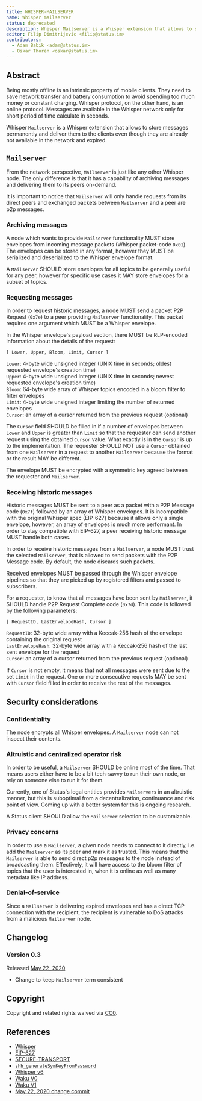 ```yaml
---
title: WHISPER-MAILSERVER
name: Whisper mailserver
status: deprecated
description: Whisper Mailserver is a Whisper extension that allows to store messages permanently and deliver them to the clients even though they are already not available in the network and expired.
editor: Filip Dimitrijevic <filip@status.im>
contributors:
  - Adam Babik <adam@status.im>
  - Oskar Thorén <oskar@status.im>
---
```


## Abstract

Being mostly offline is an intrinsic property of mobile clients.
They need to save network transfer and battery consumption
to avoid spending too much money or constant charging.
Whisper protocol, on the other hand, is an online protocol.
Messages are available in the Whisper network only for short period of time calculate in seconds.

Whisper `Mailserver` is a Whisper extension that allows to store messages permanently
and deliver them to the clients even though they are already not available in the network and expired.

## `Mailserver`

From the network perspective, `Mailserver` is just like any other Whisper node.
The only difference is that it has a capability of archiving messages and delivering them to its peers on-demand.

It is important to notice that `Mailserver` will only handle requests from its direct peers
and exchanged packets between `Mailserver` and a peer are p2p messages.

### Archiving messages

A node which wants to provide `Mailserver` functionality MUST store envelopes
from incoming message packets (Whisper packet-code `0x01`).
The envelopes can be stored in any format,
however they MUST be serialized and deserialized to the Whisper envelope format.

A `Mailserver` SHOULD store envelopes for all topics to be generally useful for any peer,
however for specific use cases it MAY store envelopes for a subset of topics.

### Requesting messages

In order to request historic messages, a node MUST send a packet P2P Request (`0x7e`) to a peer providing `Mailserver` functionality.
This packet requires one argument which MUST be a Whisper envelope.

In the Whisper envelope's payload section, there MUST be RLP-encoded information about the details of the request:

```golang
[ Lower, Upper, Bloom, Limit, Cursor ]
```

`Lower`: 4-byte wide unsigned integer (UNIX time in seconds; oldest requested envelope's creation time)  
`Upper`: 4-byte wide unsigned integer (UNIX time in seconds; newest requested envelope's creation time)  
`Bloom`: 64-byte wide array of Whisper topics encoded in a bloom filter to filter envelopes  
`Limit`: 4-byte wide unsigned integer limiting the number of returned envelopes  
`Cursor`: an array of a cursor returned from the previous request (optional)

The `Cursor` field SHOULD be filled in
if a number of envelopes between `Lower` and `Upper` is greater than `Limit`
so that the requester can send another request using the obtained `Cursor` value.
What exactly is in the `Cursor` is up to the implementation.
The requester SHOULD NOT use a `Cursor` obtained from one `Mailserver` in a request to another `Mailserver`
because the format or the result MAY be different.

The envelope MUST be encrypted with a symmetric key agreed between the requester and `Mailserver`.

### Receiving historic messages

Historic messages MUST be sent to a peer as a packet with a P2P Message code (`0x7f`)
followed by an array of Whisper envelopes.
It is incompatible with the original Whisper spec (EIP-627) because it allows only a single envelope,
however, an array of envelopes is much more performant.
In order to stay compatible with EIP-627, a peer receiving historic message MUST handle both cases.

In order to receive historic messages from a `Mailserver`, a node MUST trust the selected `Mailserver`,
that is allowed to send packets with the P2P Message code. By default, the node discards such packets.

Received envelopes MUST be passed through the Whisper envelope pipelines
so that they are picked up by registered filters and passed to subscribers.

For a requester, to know that all messages have been sent by `Mailserver`,
it SHOULD handle P2P Request Complete code (`0x7d`). This code is followed by the following parameters:

```golang
[ RequestID, LastEnvelopeHash, Cursor ]
```

`RequestID`: 32-byte wide array with a Keccak-256 hash of the envelope containing the original request  
`LastEnvelopeHash`: 32-byte wide array with a Keccak-256 hash of the last sent envelope for the request  
`Cursor`: an array of a cursor returned from the previous request (optional)

If `Cursor` is not empty, it means that not all messages were sent due to the set `Limit` in the request.
One or more consecutive requests MAY be sent with `Cursor` field filled in order to receive the rest of the messages.

## Security considerations

### Confidentiality

The node encrypts all Whisper envelopes. A `Mailserver` node can not inspect their contents.

### Altruistic and centralized operator risk

In order to be useful, a `Mailserver` SHOULD be online most of the time. That means
users either have to be a bit tech-savvy to run their own node, or rely on someone
else to run it for them.

Currently, one of Status's legal entities provides `Mailservers` in an altruistic manner, but this is
suboptimal from a decentralization, continuance and risk point of view. Coming
up with a better system for this is ongoing research.

A Status client SHOULD allow the `Mailserver` selection to be customizable.

### Privacy concerns

In order to use a `Mailserver`, a given node needs to connect to it directly,
i.e. add the `Mailserver` as its peer and mark it as trusted.
This means that the `Mailserver` is able to send direct p2p messages to the node instead of broadcasting them.
Effectively, it will have access to the bloom filter of topics
that the user is interested in,
when it is online as well as many metadata like IP address.

### Denial-of-service

Since a `Mailserver` is delivering expired envelopes and has a direct TCP connection with the recipient,
the recipient is vulnerable to DoS attacks from a malicious `Mailserver` node.

## Changelog

### Version 0.3

Released [May 22, 2020](https://github.com/status-im/specs/commit/664dd1c9df6ad409e4c007fefc8c8945b8d324e8)

- Change to keep `Mailserver` term consistent

## Copyright

Copyright and related rights waived via [CC0](https://creativecommons.org/publicdomain/zero/1.0/).

## References

- [Whisper](https://eips.ethereum.org/EIPS/eip-627)
- [EIP-627](https://github.com/ethereum/EIPs/blob/master/EIPS/eip-627.md)
- [SECURE-TRANSPORT](/status/deprecated/secure-transport.md)
- [`shh_generateSymKeyFromPassword`](https://github.com/ethereum/go-ethereum/wiki/Whisper-v6-RPC-API#shh_generatesymkeyfrompassword)
- [Whisper v6](https://eips.ethereum.org/EIPS/eip-627)
- [Waku V0](/waku/deprecated/5/waku0.md)
- [Waku V1](/waku/standards/legacy/6/waku1.md)
- [May 22, 2020 change commit](https://github.com/status-im/specs/commit/664dd1c9df6ad409e4c007fefc8c8945b8d324e8)
